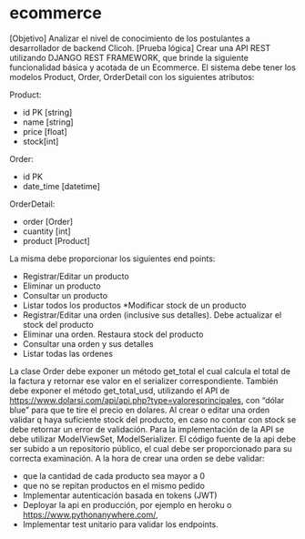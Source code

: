# ecommerce

[Objetivo]
Analizar el nivel de conocimiento de los postulantes a desarrollador de backend Clicoh.
[Prueba lógica]
Crear una API REST utilizando DJANGO REST FRAMEWORK, que brinde la siguiente funcionalidad básica y acotada de un
Ecommerce.
El sistema debe tener los modelos Product, Order, OrderDetail con los siguientes atributos:

Product:
- id PK [string]
- name [string]
- price [float]
- stock[int]

Order:
- id PK
- date_time
[datetime]

OrderDetail:
- order [Order]
- cuantity [int]
- product [Product]

La misma debe proporcionar los siguientes end points:
* Registrar/Editar un producto
* Eliminar un producto
* Consultar un producto
* Listar todos los productos
*Modificar stock de un producto
* Registrar/Editar una orden (inclusive sus detalles). Debe actualizar el stock del producto
* Eliminar una orden. Restaura stock del producto
* Consultar una orden y sus detalles
* Listar todas las ordenes

La clase Order debe exponer un método get_total el cual calcula el total de la factura y retornar ese valor en el serializer
correspondiente. También debe exponer el método get_total_usd, utilizando el API de
https://www.dolarsi.com/api/api.php?type=valoresprincipales, con “dólar blue” para que te tire el precio en dolares.
Al crear o editar una orden validar q haya suficiente stock del producto, en caso no contar con stock se debe retornar un
error de validación.
Para la implementación de la API se debe utilizar ModelViewSet, ModelSerializer.
El código fuente de la api debe ser subido a un repositorio público, el cual debe ser proporcionado para su correcta
examinación.
A la hora de crear una orden se debe validar:
* que la cantidad de cada producto sea mayor a 0
* que no se repitan productos en el mismo pedido
* Implementar autenticación basada en tokens (JWT)
* Deployar la api en producción, por ejemplo en heroku o https://www.pythonanywhere.com/,
* Implementar test unitario para validar los endpoints.